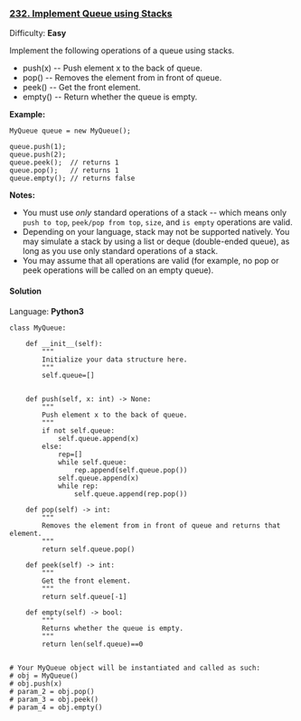 ### [232\. Implement Queue using Stacks](https://leetcode.com/problems/implement-queue-using-stacks/)

Difficulty: **Easy**


Implement the following operations of a queue using stacks.

*   push(x) -- Push element x to the back of queue.
*   pop() -- Removes the element from in front of queue.
*   peek() -- Get the front element.
*   empty() -- Return whether the queue is empty.

**Example:**

```
MyQueue queue = new MyQueue();

queue.push(1);
queue.push(2);  
queue.peek();  // returns 1
queue.pop();   // returns 1
queue.empty(); // returns false
```

**Notes:**

*   You must use _only_ standard operations of a stack -- which means only `push to top`, `peek/pop from top`, `size`, and `is empty` operations are valid.
*   Depending on your language, stack may not be supported natively. You may simulate a stack by using a list or deque (double-ended queue), as long as you use only standard operations of a stack.
*   You may assume that all operations are valid (for example, no pop or peek operations will be called on an empty queue).


#### Solution

Language: **Python3**

```python3
class MyQueue:
​
    def __init__(self):
        """
        Initialize your data structure here.
        """
        self.queue=[]
        
​
    def push(self, x: int) -> None:
        """
        Push element x to the back of queue.
        """
        if not self.queue:
            self.queue.append(x)
        else:
            rep=[]
            while self.queue:
                rep.append(self.queue.pop())
            self.queue.append(x)
            while rep:
                self.queue.append(rep.pop())
​
    def pop(self) -> int:
        """
        Removes the element from in front of queue and returns that element.
        """
        return self.queue.pop()
​
    def peek(self) -> int:
        """
        Get the front element.
        """
        return self.queue[-1]
​
    def empty(self) -> bool:
        """
        Returns whether the queue is empty.
        """
        return len(self.queue)==0
​
​
# Your MyQueue object will be instantiated and called as such:
# obj = MyQueue()
# obj.push(x)
# param_2 = obj.pop()
# param_3 = obj.peek()
# param_4 = obj.empty()
```